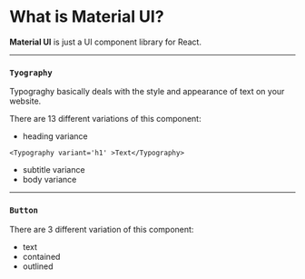 # What is Material UI?

**Material UI** is just a UI component library for React.

---

### `Tyography`

Typograghy basically deals with the style and appearance of text on your website.

There are 13 different variations of this component:

- heading variance

```JSX
<Typography variant='h1' >Text</Typography>
```

- subtitle variance
- body variance

---

### `Button`

There are 3 different variation of this component:

- text
- contained
- outlined

